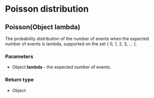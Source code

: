 Poisson distribution
====================
Poisson(Object **lambda**)
--------------------------

The probability distribution of the number of events when the expected number of events is lambda, supported on the set { 0, 1, 2, 3, ... }.

### Parameters

- Object **lambda** - the expected number of events.

### Return type

- Object



